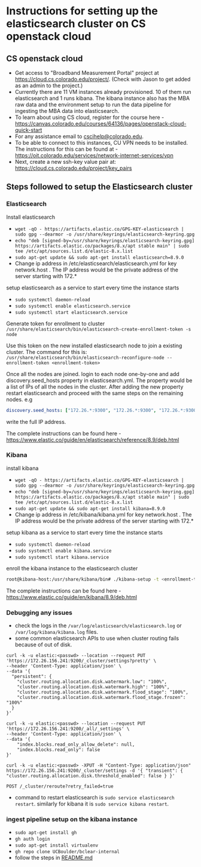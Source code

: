 # Instructions for setting up the elasticsearch cluster on CS openstack cloud

## CS openstack cloud 

- Get access to "Broadband Measurement Portal" project at https://cloud.cs.colorado.edu/project/. (Check with Jason to get added as an admin to the project.)
- Currently there are 11 VM instances already provisioned. 10 of them run elasticsearch and 1 runs kibana. The kibana instance also has the MBA raw data and the environment setup to run the data pipeline for ingesting the MBA data into elasticsearch. 
- To learn about using CS cloud, register for the course here - https://canvas.colorado.edu/courses/64136/pages/openstack-cloud-quick-start
- For any assistance email to cscihelp@colorado.edu.  
- To be able to connect to this instances, CU VPN needs to be installed. The instructions for this can be found at - https://oit.colorado.edu/services/network-internet-services/vpn 
- Next, create a new ssh-key value pair at: https://cloud.cs.colorado.edu/project/key_pairs



## Steps followed to setup the Elasticsearch cluster

### Elasticsearch 
Install elasticsearch
- `wget -qO - https://artifacts.elastic.co/GPG-KEY-elasticsearch | sudo gpg --dearmor -o /usr/share/keyrings/elasticsearch-keyring.gpg`
- `echo "deb [signed-by=/usr/share/keyrings/elasticsearch-keyring.gpg] https://artifacts.elastic.co/packages/8.x/apt stable main" | sudo tee /etc/apt/sources.list.d/elastic-8.x.list`
- `sudo apt-get update && sudo apt-get install elasticsearch=8.9.0`
- Change ip address in /etc/elasticsearch/elasticsearch.yml for key network.host . The IP address would be the private address of the server starting with 172.* 

setup elasticsearch as a service to start every time the instance starts
- `sudo systemctl daemon-reload`
- `sudo systemctl enable elasticsearch.service`
- `sudo systemctl start elasticsearch.service`

Generate token for enrollment to cluster `/usr/share/elasticsearch/bin/elasticsearch-create-enrollment-token -s node`

Use this token on the new installed elasticsearch node to join a existing cluster. The command for this is: 
`/usr/share/elasticsearch/bin/elasticsearch-reconfigure-node --enrollment-token <enrollment-token>`

Once all the nodes are joined. login to each node one-by-one and add discovery.seed_hosts property in elasticsearch.yml. The property would be a list of IPs of all the nodes in the cluster. After adding the new property restart elasticsearch and proceed with the same steps on the remaining nodes. 
e.g 
```yaml
discovery.seed_hosts: ["172.26.*:9300", "172.26.*:9300", "172.26.*:9300"]
```
write the full IP address.

The complete instructions can be found here - https://www.elastic.co/guide/en/elasticsearch/reference/8.9/deb.html

### Kibana 
install kibana
- `wget -qO - https://artifacts.elastic.co/GPG-KEY-elasticsearch | sudo gpg --dearmor -o /usr/share/keyrings/elasticsearch-keyring.gpg`
- `echo "deb [signed-by=/usr/share/keyrings/elasticsearch-keyring.gpg] https://artifacts.elastic.co/packages/8.x/apt stable main" | sudo tee /etc/apt/sources.list.d/elastic-8.x.list`
- `sudo apt-get update && sudo apt-get install kibana=8.9.0`
- Change ip address in /etc/kibana/kibana.yml for key network.host . The IP address would be the private address of the server starting with 172.* 

setup kibana as a service to start every time the instance starts
- `sudo systemctl daemon-reload`
- `sudo systemctl enable kibana.service`
- `sudo systemctl start kibana.service`

enroll the kibana instance to the elasticsearch cluster 
```sh
root@kibana-host:/usr/share/kibana/bin# ./kibana-setup -t <enrollment-token>
```
The complete instructions can be found here - https://www.elastic.co/guide/en/kibana/8.9/deb.html

### Debugging any issues 
- check the logs in the `/var/log/elasticsearch/elasticsearch.log` or `/var/log/kibana/kibana.log` files. 
- some common elasticsearch APIs to use when cluster routing fails because of out of disk.
```curl
curl -k -u elastic:<passwd> --location --request PUT 'https://172.26.156.241:9200/_cluster/settings?pretty' \
--header 'Content-Type: application/json' \
--data '{
  "persistent": {
    "cluster.routing.allocation.disk.watermark.low": "100%",
    "cluster.routing.allocation.disk.watermark.high": "100%",
    "cluster.routing.allocation.disk.watermark.flood_stage": "100%",
    "cluster.routing.allocation.disk.watermark.flood_stage.frozen": "100%"
  }
}'

curl -k -u elastic:<passwd> --location --request PUT 'https://172.26.156.241:9200/_all/_settings' \
--header 'Content-Type: application/json' \
--data '{
    "index.blocks.read_only_allow_delete": null,
    "index.blocks.read_only": false
}'

curl -k -u elastic:<passwd> -XPUT -H "Content-Type: application/json" https://172.26.156.241:9200/_cluster/settings -d '{ "transient": { "cluster.routing.allocation.disk.threshold_enabled": false } }'

POST /_cluster/reroute?retry_failed=true
```
- command to restart elasticsearch is `sudo service elasticsearch restart`. similarly for kibana it is `sudo service kibana restart`.


### ingest pipeline setup on the kibana instance 

- `sudo apt-get install gh`
- `gh auth login`
- `sudo apt-get install virtualenv`
- `gh repo clone UCBoulder/bclear-internal `
- follow the steps in [README.md](final_pipeline/README.md) 